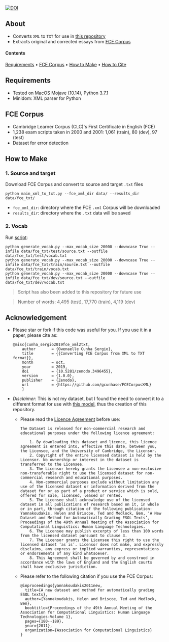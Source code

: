 [![DOI](https://zenodo.org/badge/199615833.svg)](https://zenodo.org/badge/latestdoi/199615833)

## About
* Converts `XML` to `TXT` for use in [this repository](https://github.com/skasewa/wronging)
* Extracts original and corrected essays from [FCE Corpus](https://www.ilexir.co.uk/datasets/index.html)

#### Contents
[Requirements](#requirements) • [FCE Corpus](#fce-corpus) • [How to Make](#how-to-make) • [How to Cite](#acknowledgement) 

## Requirements
* Tested on MacOS Mojave (10.14), Python 3.7.1
* Minidom: XML parser for Python

## FCE Corpus
* Cambridge Learner Corpus (CLC)'s First Certificate in English (FCE)
* 1,238 exam scripts taken in 2000 and 2001: 1,061 (train), 80 (dev), 97 (test)
* Dataset for error detection

## How to Make
### 1. Source and target
Download FCE Corpus and convert to source and target `.txt` files
```
python main_xml_to_txt.py --fce_xml_dir data/ --results_dir data/fce_txt/
```
  + `fce_xml_dir`: directory where the FCE `.xml` Corpus will be downloaded
  + `results_dir`: directory where the `.txt` data will be saved

### 2. Vocab
Run [script](https://github.com/google/seq2seq/blob/master/bin/tools/generate_vocab.py):
```
python generate_vocab.py --max_vocab_size 20000 --downcase True --infile data/fce_txt/test/source.txt --outfile data/fce_txt/test/vocab.txt
python generate_vocab.py --max_vocab_size 20000 --downcase True --infile data/fce_txt/train/source.txt --outfile data/fce_txt/train/vocab.txt
python generate_vocab.py --max_vocab_size 20000 --downcase True --infile data/fce_txt/dev/source.txt --outfile data/fce_txt/dev/vocab.txt
```
> Script has also been added to this repository for future use

> Number of words: 4,495 (test), 17,770 (train), 4,119 (dev)

## Acknowledgement
* Please star or fork if this code was useful for you. If you use it in a paper, please cite as:
  ```
  @misc{cunha_sergio2019fce_xml2txt,
      author       = {Gwenaelle Cunha Sergio},
      title        = {{Converting FCE Corpus from XML to TXT format}},
      month        = oct,
      year         = 2019,
      doi          = {10.5281/zenodo.3496455},
      version      = {1.0.0},
      publisher    = {Zenodo},
      url          = {https://github.com/gcunhase/FCECorpusXML}
      }
  ```

* *Disclaimer*: This is not my dataset, but I found the need to convert it to a different format for use with [this model](https://github.com/skasewa/wronging), thus the creation of this repository.

  * Please read the [Licence Agreement](https://www.ilexir.co.uk/datasets/index.html) before use:
    ```
    The Dataset is released for non-commercial research and educational purposes under the following licence agreement:

        1. By downloading this dataset and licence, this licence agreement is entered into, effective this date, between you, the Licensee, and the University of Cambridge, the Licensor.
        2. Copyright of the entire licensed dataset is held by the Licensor. No ownership or interest in the dataset is transferred to the Licensee.
        3. The Licensor hereby grants the Licensee a non-exclusive non-transferable right to use the licensed dataset for non-commercial research and educational purposes.
        4. Non-commercial purposes exclude without limitation any use of the licensed dataset or information derived from the dataset for or as part of a product or service which is sold, offered for sale, licensed, leased or rented.
        5. The Licensee shall acknowledge use of the licensed dataset in all publications of research based on it, in whole or in part, through citation of the following publication: Yannakoudakis, Helen and Briscoe, Ted and Medlock, Ben, ‘A New Dataset and Method for Automatically Grading ESOL Texts’, Proceedings of the 49th Annual Meeting of the Association for Computational Linguistics: Human Language Technologies.
        6. The Licensee may publish excerpts of less than 100 words from the licensed dataset pursuant to clause 3.
        7. The Licensor grants the Licensee this right to use the licensed dataset ‘as is’. Licensor does not make, and expressly disclaims, any express or implied warranties, representations or endorsements of any kind whatsoever.
        8. This Agreement shall be governed by and construed in accordance with the laws of England and the English courts shall have exclusive jurisdiction.
    ``` 

  * Please refer to the following citation if you use the FCE Corpus:  
    ```
    @inproceedings{yannakoudakis2011new,
      title={A new dataset and method for automatically grading ESOL texts},
      author={Yannakoudakis, Helen and Briscoe, Ted and Medlock, Ben},
      booktitle={Proceedings of the 49th Annual Meeting of the Association for Computational Linguistics: Human Language Technologies-Volume 1},
      pages={180--189},
      year={2011},
      organization={Association for Computational Linguistics}
    }
    ```
